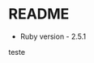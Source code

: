 # README

* Ruby version - 2.5.1

<!-- * System dependencies

* Configuration

* Database creation

* Database initialization

* How to run the test suite

* Services (job queues, cache servers, search engines, etc.)

* Deployment instructions

* ... -->

teste
